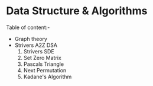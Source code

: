 # Data Structure & Algorithms
Table of content:- 
- Graph theory
- Strivers A2Z DSA
    1. Strivers SDE
    2. Set Zero Matrix
    3. Pascals Triangle
    4. Next Permutation
    5. Kadane's Algorithm
